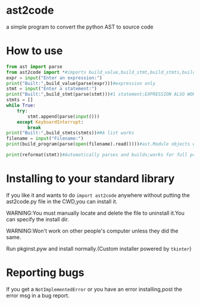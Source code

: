 # ast2code
a simple program to convert the python AST to source code

# How to use

```python
from ast import parse
from ast2code import *#imports build_value,build_stmt,build_stmts,build_program,reformat
expr = input("Enter an expression:")
print("Built:",build_value(parse(expr)))#expression only
stmt = input("Enter a statement:")
print("Built:",build_stmt(parse(stmt)))#1 statement;EXPRESSION ALSO WORKS
stmts = []
while True:
    try:
        stmt.append(parse(input()))
    except KeyboardInterrupt:
        break
print("Built:",build_stmts(stmts))##A list works
filename = input("Filename:")
print(build_program(parse(open(filename).read())))#ast.Module objects work with build_program

print(reformat(stmt))#Automatically parses and builds;works for full programs/expressions/statements
```
# Installing to your standard library
If you like it and wants to do ```import ast2code``` anywhere without putting the ast2code.py file in the CWD,you can install it.

WARNING:You must manually locate and delete the file to uninstall it.You can specify the install dir.

WARNING:Won't work on other people's computer unless they did the same.

Run pkginst.pyw and install normally.(Custom installer powered by ```tkinter```)
# Reporting bugs
If you get a ```NotImplementedError``` or you have an error installing,post the error msg in a bug report.
